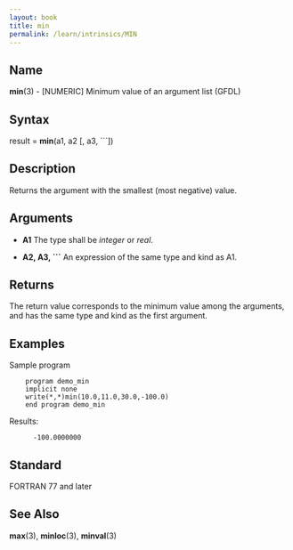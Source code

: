 ```yaml
---
layout: book
title: min
permalink: /learn/intrinsics/MIN
---
```

## __Name__

__min__(3) - \[NUMERIC\] Minimum value of an argument list
(GFDL)

## __Syntax__

result = __min__(a1, a2 \[, a3, \`\`\`\])

## __Description__

Returns the argument with the smallest (most negative) value.

## __Arguments__

  - __A1__
    The type shall be _integer_ or _real_.

  - __A2, A3, \`\`\`__
    An expression of the same type and kind as A1.

## __Returns__

The return value corresponds to the minimum value among the arguments,
and has the same type and kind as the first argument.

## __Examples__

Sample program

```
    program demo_min
    implicit none
    write(*,*)min(10.0,11.0,30.0,-100.0)
    end program demo_min
```

Results:

```
      -100.0000000
```

## __Standard__

FORTRAN 77 and later

## __See Also__

__max__(3), __minloc__(3), __minval__(3)
